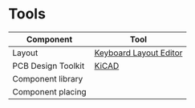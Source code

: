 # Tools

| Component | Tool |
| - | - |
| Layout | [Keyboard Layout Editor](https://keyboard-layout-editor.com/) |
| PCB Design Toolkit | [KiCAD](https://www.kicad.org/) |
| Component library |  |
| Component placing |  |
